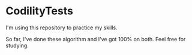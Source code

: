 # CodilityTests

I'm using this repository to practice my skills. 

So far, I've done these algorithm and I've got 100% on both. Feel free for studying.
